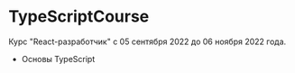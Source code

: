 # TypeScriptCourse

Курс "React-разработчик" с 05 сентября 2022 до 06 ноября 2022 года.
+ Основы TypeScript
